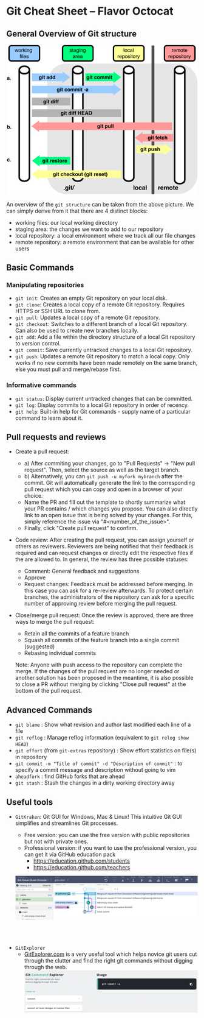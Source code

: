 # Git Cheat Sheet – Flavor Octocat

## General Overview of Git structure

![image](./git-remote.png)

An overview of the ``git structure`` can be taken from the above picture. We can simply derive from it that there are 4 distinct blocks:
- working files: our local working directory
- staging area: the changes we want to add to our repository
- local repository: a local environment where we track all our file changes
- remote repository: a remote environment that can be available for other users

## Basic Commands

### Manipulating repositories

* ``git init``: Creates an empty Git repository on your local disk.
* ``git clone``: Creates a local copy of a remote Git repository. Requires HTTPS or SSH URL to clone from.
* ``git pull``: Updates a local copy of a remote Git repository.
* ``git checkout``: Switches to a different branch of a local Git repository. Can also be used to create new branches locally.
* ``git add``: Add a file within the directory structure of a local Git repository to version control.
* ``git commit``: Save currently untracked changes to a local Git repository.
* ``git push``: Updates a remote Git repository to match a local copy. Only works if no new commits have been made remotely on the same branch, else you must pull and merge/rebase first.


### Informative commands

* ``git status``: Display current untracked changes that can be committed.
* ``git log``: Display commits to a local Git repository in order of recency.
* ``git help``: Built-in help for Git commands - supply name of a particular command to learn about it.

## Pull requests and reviews
  
* Create a pull request:
  - a) After commiting your changes, go to "Pull Requests" -> "New pull request". Then, select the source as well as the target branch.
  - b) Alternatively, you can `git push -u myfork mybranch` after the commit. Git will automatically generate the link to the corresponding pull request which you can copy and open in a browser of your choice. 
  - Name the PR and fill out the template to shortly summarize what your PR contains / which changes you propose. You can also directly link to an open issue that is being solved by your changes. For this, simply reference the issue via "#<number_of_the_issue>".
  - Finally, click "Create pull request" to confirm.

* Code review:
  After creating the pull request, you can assign yourself or others as reviewers. Reviewers are being notified that their feedback is required and can request changes or directly edit the respective files if the are allowed to. 
  In general, the review has three possible statuses: 
  - Comment: General feedback and suggestions
  - Approve
  - Request changes: Feedback must be addressed before merging. In this case you can ask for a re-review afterwards.
  To protect certain branches, the administrators of the repository can ask for a specific number of approving review before merging the pull request.

* Close/merge pull request:
  Once the review is approved, there are three ways to merge the pull request:
  - Retain all the commits of a feature branch
  - Squash all commits of the feature branch into a single commit (suggested)
  - Rebasing individual commits
 
  Note: Anyone with push access to the repository can complete the merge.
  If the changes of the pull request are no longer needed or another solution has been proposed in the meantime, it is also possible to close a PR without merging by clicking "Close pull request" at the bottom of the pull request.


## Advanced Commands

* `git blame` : Show what revision and author last modified each line of a file
* `git reflog` : Manage reflog information (equivalent to `git relog show HEAD`)
* `git effort` (from `git-extras` repository) : Show effort statistics on file(s) in repository 
* `git commit -m "Title of commit" -d "Description of commit"` : to specify a commit message and description without going to vim
* `aheadfork` : find GitHub forks that are ahead
* `git stash` : Stash the changes in a dirty working directory away

## Useful tools

- `GitKraken`:
  Git GUI for Windows, Mac & Linux! This intuitive Git GUI simplifies and streamlines Git processes.

  - Free version: 
    you can use the free version with public repositories but not with private ones.
  - Professional version:
    if you want to use the professional version, you can get it via GitHub education pack
    - https://education.github.com/students
    - https://education.github.com/teachers
    
  ![](images/gitkraken.png)

<br/><br/>

- `GitExplorer`
  - [GitExplorer.com](https://GitExplorer.com) is a very useful tool which helps novice git users cut through the clutter and find the right git commands without digging through the web.
  ![](images/gitexplorer.png)
